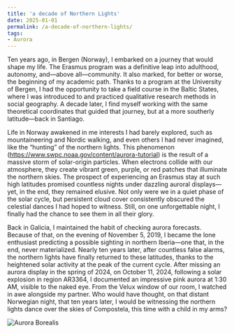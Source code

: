 ```yaml
---
title: 'a decade of Northern Lights'
date: 2025-01-01
permalink: /a-decade-of-northern-lights/
tags: 
- Aurora
---
```


Ten years ago, in Bergen (Norway), I embarked on a journey that would shape my life. The Erasmus program was a definitive leap into adulthood, autonomy, and—above all—community. It also marked, for better or worse, the beginning of my academic path. Thanks to a program at the University of Bergen, I had the opportunity to take a field course in the Baltic States, where I was introduced to and practiced qualitative research methods in social geography. A decade later, I find myself working with the same theoretical coordinates that guided that journey, but at a more southerly latitude—back in Santiago.

Life in Norway awakened in me interests I had barely explored, such as mountaineering and Nordic walking, and even others I had never imagined, like the “hunting” of the northern lights. This phenomenon (https://www.swpc.noaa.gov/content/aurora-tutorial) is the result of a massive storm of solar-origin particles. When electrons collide with our atmosphere, they create vibrant green, purple, or red patches that illuminate the northern skies. The prospect of experiencing an Erasmus stay at such high latitudes promised countless nights under dazzling auroral displays—yet, in the end, they remained elusive. Not only were we in a quiet phase of the solar cycle, but persistent cloud cover consistently obscured the celestial dances I had hoped to witness. Still, on one unforgettable night, I finally had the chance to see them in all their glory.

Back in Galicia, I maintained the habit of checking aurora forecasts. Because of that, on the evening of November 5, 2019, I became the lone enthusiast predicting a possible sighting in northern Iberia—one that, in the end, never materialized. Nearly ten years later, after countless false alarms, the northern lights have finally returned to these latitudes, thanks to the heightened solar activity at the peak of the current cycle. After missing an aurora display in the spring of 2024, on October 11, 2024, following a solar explosion in region AR3364, I documented an impressive pink aurora at 1:30 AM, visible to the naked eye. From the Velux window of our room, I watched in awe alongside my partner. Who would have thought, on that distant Norwegian night, that ten years later, I would be witnessing the northern lights dance over the skies of Compostela, this time with a child in my arms?


![Aurora Borealis](/images/IMG_0335(1).JPG)
